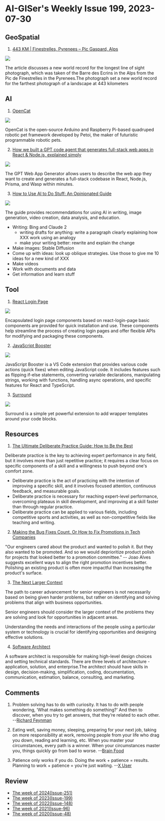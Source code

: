 # AI-GISer's Weekly Issue 199, 2023-07-30

## GeoSpatial

1. [443 KM | Finestrelles, Pyrenees – Pic Gaspard, Alps](https://beyondrange.wordpress.com/2016/08/03/pic-de-finestrelles-pic-gaspard-ecrins-443-km/)

![](https://beyondrange.files.wordpress.com/2016/08/generate_a_panorama_-_2016-07-24_02-28-50.png)

The article discusses a new world record for the longest line of sight photograph, which was taken of the Barre des Ecrins in the Alps from the Pic de Finestrelles in the Pyrenees.The photograph set a new world record for the farthest photograph of a landscape at 443 kilometers

## AI

1. [OpenCat](https://github.com/PetoiCamp/OpenCat)

![](https://github.com/PetoiCamp/NonCodeFiles/raw/master/gif/walk.gif?raw=true)

OpenCat is the open-source Arduino and Raspberry Pi-based quadruped robotic pet framework developed by Petoi, the maker of futuristic programmable robotic pets.

2. [How we built a GPT code agent that generates full-stack web apps in React & Node.js, explained simply](https://wasp-lang.dev/blog/2023/07/17/how-we-built-gpt-web-app-generator)

![](https://wasp-lang.dev/img/how-we-built-gpt-wasp/todo-results.png)

The GPT Web App Generator allows users to describe the web app they want to create and generates a full-stack codebase in React, Node.js, Prisma, and Wasp within minutes.

3. [How to Use AI to Do Stuff: An Opinionated Guide](https://www.oneusefulthing.org/p/how-to-use-ai-to-do-stuff-an-opinionated)

![](https://substackcdn.com/image/fetch/w_1272,c_limit,f_webp,q_auto:good,fl_progressive:steep/https%3A%2F%2Fsubstack-post-media.s3.amazonaws.com%2Fpublic%2Fimages%2F66591236-914c-4842-82a6-e79cbeac1e5d_2175x1312.png)

The guide provides recommendations for using AI in writing, image generation, video creation, data analysis, and education.

- Writing: Bing and Claude 2
  - writing drafts for anything: write a paragraph clearly explaining how XXX work using an analogy
  - make your writing better: rewrite and explain the change
- Make images: Stable Diffusion
- Come up with ideas: look up oblique strategies. Use those to give me 10 ideas for a new kind of XXX
- Make videos
- Work with documents and data
- Get information and learn stuff

## Tool

1. [React Login Page](https://github.com/uiwjs/react-login-page)

![](https://user-images.githubusercontent.com/1680273/235319135-9f138e34-5d5d-48ce-914d-f242b31fdc09.png)

Encapsulated login page components based on react-login-page basic components are provided for quick installation and use. These components help streamline the process of creating login pages and offer flexible APIs for modifying and packaging these components.

2. [JavaScript Booster](https://marketplace.visualstudio.com/items?itemName=sburg.vscode-javascript-booster)

![](https://github.com/xsburg/vscode-javascript-booster/raw/master/resources/recording-v14.0.0.gif)

JavaScript Booster is a VS Code extension that provides various code actions (quick fixes) when editing JavaScript code. It includes features such as flipping if-else statements, converting variable declarations, manipulating strings, working with functions, handling async operations, and specific features for React and TypeScript.

3. [Surround](https://marketplace.visualstudio.com/items?itemName=yatki.vscode-surround)

![](https://raw.githubusercontent.com/yatki/vscode-surround/master/images/demo.gif)

Surround is a simple yet powerful extension to add wrapper templates around your code blocks.

## Resources

1. [The Ultimate Deliberate Practice Guide: How to Be the Best](https://fs.blog/deliberate-practice-guide/)

Deliberate practice is the key to achieving expert performance in any field, but it involves more than just repetitive practice; it requires a clear focus on specific components of a skill and a willingness to push beyond one's comfort zone.

- Deliberate practice is the act of practicing with the intention of improving a specific skill, and it involves focused attention, continuous feedback, and measurable goals.
- Deliberate practice is necessary for reaching expert-level performance, overcoming plateaus in skill development, and improving at a skill faster than through regular practice.
- Deliberate practice can be applied to various fields, including competitive sports and activities, as well as non-competitive fields like teaching and writing.

2. [Making the Bug Fixes Count. Or How to Fix Promotions in Tech Companies](https://world.hey.com/joaoqalves/making-the-bug-fixes-count-or-how-to-fix-promotions-in-tech-companies-0b0f04ec)

"Our engineers cared about the product and wanted to polish it. But they also wanted to be promoted. And so we would deprioritize product polish for projects that looked better to a promotion committee." -- Joao Alves suggests excellent ways to align the right promotion incentives better. Polishing an existing product is often more impactful than increasing the product's surface.

3. [The Next Larger Context](https://www.elidedbranches.com/2023/07/the-next-larger-context.html)

The path to career advancement for senior engineers is not necessarily based on being given harder problems, but rather on identifying and solving problems that align with business opportunities.

Senior engineers should consider the larger context of the problems they are solving and look for opportunities in adjacent areas.

Understanding the needs and interactions of the people using a particular system or technology is crucial for identifying opportunities and designing effective solutions.

4. [Software Architect](https://github.com/justinamiller/SoftwareArchitect)

A software architect is responsible for making high-level design choices and setting technical standards. There are three levels of architecture - application, solution, and enterprise.The architect should have skills in design, decision-making, simplification, coding, documentation, communication, estimation, balance, consulting, and marketing.

## Comments

1. Problem solving has to do with curiosity. It has to do with people wondering, ‘What makes something do something?’ And then to discover, when you try to get answers, that they’re related to each other.
   --[Richard Feynman](https://fs.blog/brain-food/july-30-2023/)

2. Eating well, saving money, sleeping, preparing for your next job, taking on more responsibility at work, removing people from your life who drag you down, reading and learning, etc. When you master your circumstances, every path is a winner. When your circumstances master you, things quickly go from bad to worse.
   --[Brain Food](https://fs.blog/brain-food/july-30-2023/)

3. Patience only works if you do. Doing the work + patience = results. Planning to work + patience = you’re just waiting.
   --[X User](https://twitter.com/JamesClear/status/1679128514006601728)

## Review

- [The week of 2024(Issue-251)](../2024/issue-251.md)
- [The week of 2023(Issue-199)](../2023/issue-199.md)
- [The week of 2022(Issue-148)](../2022/issue-148.md)
- [The week of 2021(Issue-96)](../2021/issue-96.md)
- [The week of 2020(Issue-48)](../2020/issue-48.md)
